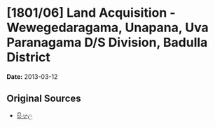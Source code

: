 # [1801/06] Land Acquisition - Wewegedaragama, Unapana, Uva Paranagama D/S Division, Badulla District

**Date:** 2013-03-12

## Original Sources

- [සිංහල](https://documents.gov.lk/view/extra-gazettes/2013/3/1801-06_S.pdf)

